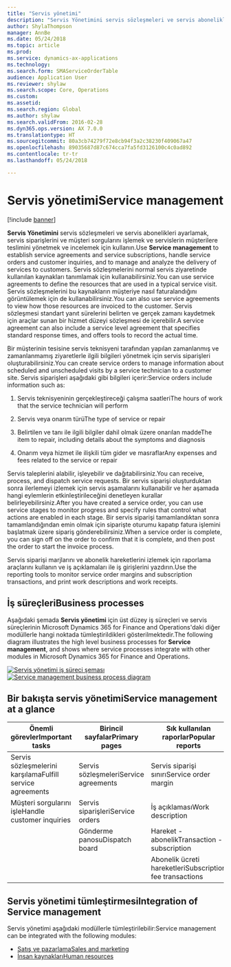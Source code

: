 ```yaml
---
title: "Servis yönetimi"
description: "Servis Yönetimini servis sözleşmeleri ve servis abonelikleri ayarlamak, servis siparişlerini ve müşteri sorgularını işlemek ve servislerin müşterilere teslimini yönetmek ve incelemek için kullanın."
author: ShylaThompson
manager: AnnBe
ms.date: 05/24/2018
ms.topic: article
ms.prod: 
ms.service: dynamics-ax-applications
ms.technology: 
ms.search.form: SMAServiceOrderTable
audience: Application User
ms.reviewer: shylaw
ms.search.scope: Core, Operations
ms.custom: 
ms.assetid: 
ms.search.region: Global
ms.author: shylaw
ms.search.validFrom: 2016-02-28
ms.dyn365.ops.version: AX 7.0.0
ms.translationtype: HT
ms.sourcegitcommit: 80a3cb74279f72e8cb94f3a2c38230f409067a47
ms.openlocfilehash: 89035687d87c674cca7fa5fd3126100c4c0ad892
ms.contentlocale: tr-tr
ms.lasthandoff: 05/24/2018

---
```



# <a name="service-management"></a><span data-ttu-id="a8f22-103">Servis yönetimi</span><span class="sxs-lookup"><span data-stu-id="a8f22-103">Service management</span></span> 

[!include [banner](../includes/banner.md)]


<span data-ttu-id="a8f22-104">**Servis Yönetimini** servis sözleşmeleri ve servis abonelikleri ayarlamak, servis siparişlerini ve müşteri sorgularını işlemek ve servislerin müşterilere teslimini yönetmek ve incelemek için kullanın.</span><span class="sxs-lookup"><span data-stu-id="a8f22-104">Use **Service management** to establish service agreements and service subscriptions, handle service orders and customer inquiries, and to manage and analyze the delivery of services to customers.</span></span> <span data-ttu-id="a8f22-105">Servis sözleşmelerini normal servis ziyaretinde kullanılan kaynakları tanımlamak için kullanabilirsiniz.</span><span class="sxs-lookup"><span data-stu-id="a8f22-105">You can use service agreements to define the resources that are used in a typical service visit.</span></span> <span data-ttu-id="a8f22-106">Servis sözleşmelerini bu kaynakların müşteriye nasıl faturalandığını görüntülemek için de kullanabilirsiniz.</span><span class="sxs-lookup"><span data-stu-id="a8f22-106">You can also use service agreements to view how those resources are invoiced to the customer.</span></span> <span data-ttu-id="a8f22-107">Servis sözleşmesi standart yanıt sürelerini belirten ve gerçek zamanı kaydetmek için araçlar sunan bir hizmet düzeyi sözleşmesi de içerebilir.</span><span class="sxs-lookup"><span data-stu-id="a8f22-107">A service agreement can also include a service level agreement that specifies standard response times, and offers tools to record the actual time.</span></span>

<span data-ttu-id="a8f22-108">Bir müşterinin tesisine servis teknisyeni tarafından yapılan zamanlanmış ve zamanlanmamış ziyaretlerle ilgili bilgileri yönetmek için servis siparişleri oluşturabilirsiniz.</span><span class="sxs-lookup"><span data-stu-id="a8f22-108">You can create service orders to manage information about scheduled and unscheduled visits by a service technician to a customer site.</span></span> <span data-ttu-id="a8f22-109">Servis siparişleri aşağıdaki gibi bilgileri içerir:</span><span class="sxs-lookup"><span data-stu-id="a8f22-109">Service orders include information such as:</span></span>

1.  <span data-ttu-id="a8f22-110">Servis teknisyeninin gerçekleştireceği çalışma saatleri</span><span class="sxs-lookup"><span data-stu-id="a8f22-110">The hours of work that the service technician will perform</span></span>

2.  <span data-ttu-id="a8f22-111">Servis veya onarım türü</span><span class="sxs-lookup"><span data-stu-id="a8f22-111">The type of service or repair</span></span>

3.  <span data-ttu-id="a8f22-112">Belirtilen ve tanı ile ilgili bilgiler dahil olmak üzere onarılan madde</span><span class="sxs-lookup"><span data-stu-id="a8f22-112">The item to repair, including details about the symptoms and diagnosis</span></span>

4.  <span data-ttu-id="a8f22-113">Onarım veya hizmet ile ilişkili tüm gider ve masraflar</span><span class="sxs-lookup"><span data-stu-id="a8f22-113">Any expenses and fees related to the service or repair</span></span>

<span data-ttu-id="a8f22-114">Servis taleplerini alabilir, işleyebilir ve dağıtabilirsiniz.</span><span class="sxs-lookup"><span data-stu-id="a8f22-114">You can receive, process, and dispatch service requests.</span></span> <span data-ttu-id="a8f22-115">Bir servis siparişi oluşturduktan sonra ilerlemeyi izlemek için servis aşamalarını kullanabilir ve her aşamada hangi eylemlerin etkinleştirileceğini denetleyen kurallar belirleyebilirsiniz.</span><span class="sxs-lookup"><span data-stu-id="a8f22-115">After you have created a service order, you can use service stages to monitor progress and specify rules that control what actions are enabled in each stage.</span></span> <span data-ttu-id="a8f22-116">Bir servis siparişi tamamlandıktan sonra tamamlandığından emin olmak için siparişte oturumu kapatıp fatura işlemini başlatmak üzere sipariş gönderebilirsiniz.</span><span class="sxs-lookup"><span data-stu-id="a8f22-116">When a service order is complete, you can sign off on the order to confirm that it is complete, and then post the order to start the invoice process.</span></span>

<span data-ttu-id="a8f22-117">Servis siparişi marjlarını ve abonelik hareketlerini izlemek için raporlama araçlarını kullanın ve iş açıklamaları ile iş girişlerini yazdırın.</span><span class="sxs-lookup"><span data-stu-id="a8f22-117">Use the reporting tools to monitor service order margins and subscription transactions, and print work descriptions and work receipts.</span></span>

## <a name="business-processes"></a><span data-ttu-id="a8f22-118">İş süreçleri</span><span class="sxs-lookup"><span data-stu-id="a8f22-118">Business processes</span></span>

<span data-ttu-id="a8f22-119">Aşağıdaki şemada **Servis yönetimi** için üst düzey iş süreçleri ve servis süreçlerinin Microsoft Dynamics 365 for Finance and Operations'daki diğer modüllerle hangi noktada tümleştirildikleri gösterilmektedir.</span><span class="sxs-lookup"><span data-stu-id="a8f22-119">The following diagram illustrates the high level business processes for **Service management**, and shows where service processes integrate with other modules in Microsoft Dynamics 365 for Finance and Operations.</span></span>

<span data-ttu-id="a8f22-120">[![Servis yönetimi iş süreci şeması](./media/sm_home_page.gif)](./media/sm_home_page.gif)</span><span class="sxs-lookup"><span data-stu-id="a8f22-120">[![Service management business process diagram](./media/sm_home_page.gif)](./media/sm_home_page.gif)</span></span>

## <a name="service-management-at-a-glance"></a><span data-ttu-id="a8f22-121">Bir bakışta servis yönetimi</span><span class="sxs-lookup"><span data-stu-id="a8f22-121">Service management at a glance</span></span>

|<span data-ttu-id="a8f22-122">Önemli görevler</span><span class="sxs-lookup"><span data-stu-id="a8f22-122">Important tasks</span></span>           | <span data-ttu-id="a8f22-123">Birincil sayfalar</span><span class="sxs-lookup"><span data-stu-id="a8f22-123">Primary pages</span></span>                         |<span data-ttu-id="a8f22-124">Sık kullanılan raporlar</span><span class="sxs-lookup"><span data-stu-id="a8f22-124">Popular reports</span></span>              |
|--------------------------|---------------------------------------|-----------------------------|
|<span data-ttu-id="a8f22-125">Servis sözleşmelerini karşılama</span><span class="sxs-lookup"><span data-stu-id="a8f22-125">Fulfill service agreements</span></span>|<span data-ttu-id="a8f22-126">Servis sözleşmeleri</span><span class="sxs-lookup"><span data-stu-id="a8f22-126">Service agreements</span></span>                     |<span data-ttu-id="a8f22-127">Servis siparişi sınırı</span><span class="sxs-lookup"><span data-stu-id="a8f22-127">Service order margin</span></span>         |
|<span data-ttu-id="a8f22-128">Müşteri sorgularını işle</span><span class="sxs-lookup"><span data-stu-id="a8f22-128">Handle customer inquiries</span></span> |<span data-ttu-id="a8f22-129">Servis siparişleri</span><span class="sxs-lookup"><span data-stu-id="a8f22-129">Service orders</span></span>                         |<span data-ttu-id="a8f22-130">İş açıklaması</span><span class="sxs-lookup"><span data-stu-id="a8f22-130">Work description</span></span>             |
|                          |<span data-ttu-id="a8f22-131">Gönderme panosu</span><span class="sxs-lookup"><span data-stu-id="a8f22-131">Dispatch board</span></span>                         |<span data-ttu-id="a8f22-132">Hareket - abonelik</span><span class="sxs-lookup"><span data-stu-id="a8f22-132">Transaction - subscription</span></span>   |
|                          |                                       |<span data-ttu-id="a8f22-133">Abonelik ücreti hareketleri</span><span class="sxs-lookup"><span data-stu-id="a8f22-133">Subscription fee transactions</span></span>|


## <a name="integration-of-service-management"></a><span data-ttu-id="a8f22-134">Servis yönetimi tümleştirmesi</span><span class="sxs-lookup"><span data-stu-id="a8f22-134">Integration of Service management</span></span>

<span data-ttu-id="a8f22-135">Servis yönetimi aşağıdaki modüllerle tümleştirilebilir:</span><span class="sxs-lookup"><span data-stu-id="a8f22-135">Service management can be integrated with the following modules:</span></span>

  - [<span data-ttu-id="a8f22-136">Satış ve pazarlama</span><span class="sxs-lookup"><span data-stu-id="a8f22-136">Sales and marketing</span></span>](../sales-marketing/overview-sales-marketing.md)
  - [<span data-ttu-id="a8f22-137">İnsan kaynakları</span><span class="sxs-lookup"><span data-stu-id="a8f22-137">Human resources</span></span>](https://docs.microsoft.com/en-us/dynamics365/unified-operations/talent/index)

  


